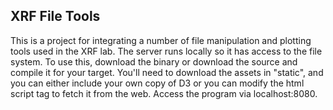 ## XRF File Tools

This is a project for integrating a number of file manipulation and plotting tools used in the XRF lab. The server runs locally so it has access to the file system. To use this, download the binary or download the source and compile it for your target. You'll need to download the assets in "static", and you can either include your own copy of D3 or you can modify the html script tag to fetch it from the web. Access the program via localhost:8080.